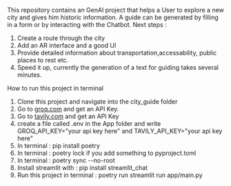 This repository contains an GenAI project that helps a User to explore a new city and gives him historic information. A guide can be generated by filling in a form or by interacting with the Chatbot. Next steps :

1) Create a route through the city
2) Add an AR interface and a good UI
3) Provide detailed information about transportation,accessability, public places to rest etc.
4) Speed it up, currently the generation of a text for guiding takes several minutes.



How to run this project in terminal 

1) Clone this project and navigate into the city_guide folder
2) Go to [groq.com](https://groq.com/) and get an API Key.
3) Go to [tavily.com](https://tavily.com/) and get an API Key
4) create a file called .env in the App folder and write GROQ_API_KEY="your api key here" and TAVILY_API_KEY="your api key here"
5) In terminal : pip install poetry
6) In terminal : poetry lock if you add something to pyproject.toml
7) In terminal : poetry sync --no-root
8) Install streamlit with : pip install streamlit_chat 
9) Run this project in terminal : poetry run streamlit run app/main.py
